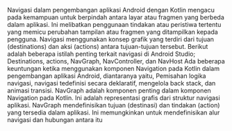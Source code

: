 Navigasi dalam pengembangan aplikasi Android dengan Kotlin mengacu pada kemampuan untuk berpindah antara layar atau fragmen yang berbeda dalam aplikasi. Ini melibatkan penggunaan tindakan atau peristiwa tertentu yang memicu perubahan tampilan atau fragmen yang ditampilkan kepada pengguna.
Navigasi menggunakan konsep grafik yang terdiri dari tujuan (destinations) dan aksi (actions) antara tujuan-tujuan tersebut. Berikut adalah beberapa istilah penting terkait navigasi di Android Studio; Destinations, actions, NavGraph, NavController, dan NavHost
Ada beberapa keuntungan ketika menggunakan komponen Navigation pada Kotlin dalam pengembangan aplikasi Android, diantaranya yaitu, Pemisahan logika navigasi, navigasi tedefinisi secara deklaratif, mengelola back stack, dan animasi transisi.
NavGraph adalah komponen penting dalam komponen Navigation pada Kotlin. Ini adalah representasi grafis dari struktur navigasi aplikasi. NavGraph mendefinisikan tujuan (destinasi) dan tindakan (action) yang tersedia dalam aplikasi. Ini memungkinkan untuk mendefinisikan alur navigasi dan hubungan antara itu
